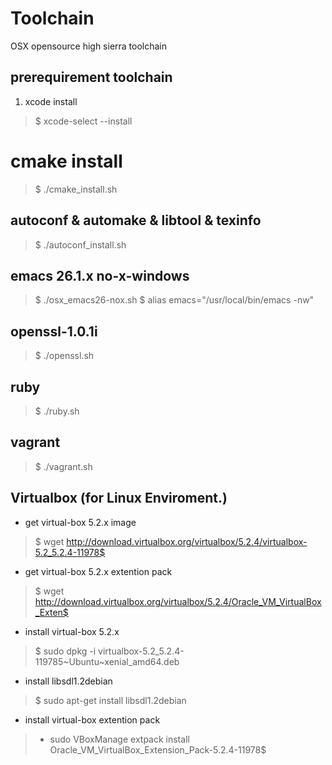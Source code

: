 Toolchain
=========

OSX opensource high sierra toolchain

## prerequirement toolchain
1. xcode install
> $ xcode-select --install

# cmake install
> $ ./cmake_install.sh

## autoconf & automake & libtool & texinfo
> $ ./autoconf_install.sh

## emacs 26.1.x no-x-windows
> $ ./osx_emacs26-nox.sh
> $ alias emacs="/usr/local/bin/emacs -nw"


## openssl-1.0.1i
> $ ./openssl.sh

## ruby
> $ ./ruby.sh

## vagrant
> $ ./vagrant.sh

## Virtualbox (for Linux Enviroment.)
* get virtual-box 5.2.x image
> $ wget http://download.virtualbox.org/virtualbox/5.2.4/virtualbox-5.2_5.2.4-11978$
* get virtual-box 5.2.x extention pack
> $ wget http://download.virtualbox.org/virtualbox/5.2.4/Oracle_VM_VirtualBox_Exten$
* install virtual-box 5.2.x
> $ sudo dpkg -i virtualbox-5.2_5.2.4-119785~Ubuntu~xenial_amd64.deb
* install libsdl1.2debian
> $ sudo apt-get install libsdl1.2debian
* install virtual-box extention pack
> * sudo VBoxManage extpack install Oracle_VM_VirtualBox_Extension_Pack-5.2.4-11978$
